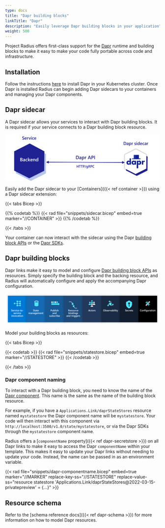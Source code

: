 ```yaml
---
type: docs
title: "Dapr building blocks"
linkTitle: "Dapr"
description: "Easily leverage Dapr building blocks in your application"
weight: 500
---
```


Project Radius offers first-class support for the [Dapr](https://dapr.io) runtime and building blocks to make it easy to make your code fully portable across code and infrastructure.

## Installation 

Follow the instructions [here](https://docs.dapr.io/operations/hosting/kubernetes/kubernetes-deploy/) to install Dapr in your Kubernetes cluster. Once Dapr is installed Radius can begin adding Dapr sidecars to your containers and managing your Dapr components.

## Dapr sidecar

A Dapr sidecar allows your services to interact with Dapr building blocks. It is required if your service connects to a Dapr building block resource.

<img src="dapr-sidecar.png" style="width:600px" alt="Diagram of the Dapr sidecar" /><br />

Easily add the Dapr sidecar to your [Containers]({{< ref container >}}) using a Dapr sidecar extension:

{{< tabs Bicep >}}

{{% codetab %}}
{{< rad file="snippets/sidecar.bicep" embed=true marker="//CONTAINER" >}}
{{% /codetab %}}

{{< /tabs >}}

Your container can now interact with the sidecar using the Dapr [building block APIs](https://docs.dapr.io/concepts/building-blocks-concept/) or the [Dapr SDKs](https://docs.dapr.io/developing-applications/sdks/).

## Dapr building blocks

Dapr links make it easy to model and configure [Dapr building block APIs](https://docs.dapr.io/developing-applications/building-blocks/) as resources. Simply specify the building block and the backing resource, and Radius will automatically configure and apply the accompanying Dapr configuration.

<img src="dapr-buildingblocks.png" style="width:1000px" alt="Diagram of all the Dapr building blocks" /><br />

Model your building blocks as resources:

{{< tabs Bicep >}}

{{< codetab >}}
{{< rad file="snippets/statestore.bicep" embed=true marker="//STATESTORE" >}}
{{< /codetab >}}

{{< /tabs >}}

### Dapr component naming

To interact with a Dapr building block, you need to know the name of the [Dapr component](https://docs.dapr.io/concepts/components-concept/). This name is the same as the name of the building block resource.

For example, if you have a `Applications.Link/daprStateStores` resource named `mystatestore` the Dapr component name will be `mystatestore`. Your code will then interact with this component via `http://localhost:3500/v1.0/state/mystatestore`, or via the Dapr SDKs through the `mystatestore` component name.

Radius offers a [`componentName` property]({{< ref dapr-secretstore >}}) on all Dapr links to make it easy to access the Dapr `componentName` within your template. This makes it easy to update your Dapr links without needing to update your code. Instead, the name can be passed in as an environment variable.

{{< rad file="snippets/dapr-componentname.bicep" embed=true marker="//MARKER" replace-key-ss="//STATESTORE" replace-value-ss="resource statestore 'Applications.Link/daprStateStores@2022-03-15-privatepreview' = {...}" >}}

## Resource schema

Refer to the [schema reference docs]({{< ref dapr-schema >}}) for more information on how to model Dapr resources.
